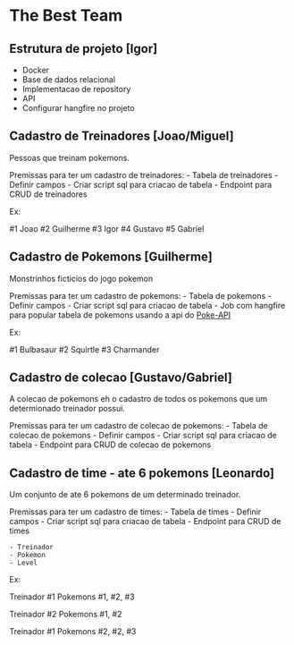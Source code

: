 # The Best Team

## Estrutura de projeto [Igor]

- Docker
- Base de dados relacional
- Implementacao de repository
- API
- Configurar hangfire no projeto

## Cadastro de Treinadores [Joao/Miguel]

Pessoas que treinam pokemons.

Premissas para ter um cadastro de treinadores:
    - Tabela de treinadores
        - Definir campos
        - Criar script sql para criacao de tabela
    - Endpoint para CRUD de treinadores

Ex:

#1 Joao
#2 Guilherme
#3 Igor
#4 Gustavo
#5 Gabriel

## Cadastro de Pokemons [Guilherme]

Monstrinhos ficticios do jogo pokemon

Premissas para ter um cadastro de pokemons:
    - Tabela de pokemons
        - Definir campos
        - Criar script sql para criacao de tabela
    - Job com hangfire para popular tabela de pokemons usando a api do [Poke-API](https://pokeapi.co/)

Ex:

#1 Bulbasaur
#2 Squirtle
#3 Charmander

## Cadastro de colecao [Gustavo/Gabriel]

A colecao de pokemons eh o cadastro de todos os pokemons que um determionado treinador possui.

Premissas para ter um cadastro de colecao de pokemons:
    - Tabela de colecao de pokemons
        - Definir campos
        - Criar script sql para criacao de tabela
    - Endpoint para CRUD de colecao de pokemons

## Cadastro de time - ate 6 pokemons [Leonardo]

Um conjunto de ate 6 pokemons de um determinado treinador.

Premissas para ter um cadastro de times:
    - Tabela de times
        - Definir campos
        - Criar script sql para criacao de tabela
    - Endpoint para CRUD de times

    - Treinador
    - Pokemon
    - Level

Ex:

Treinador #1
Pokemons
    #1, #2, #3

Treinador #2
Pokemons
    #1, #2

Treinador #1
Pokemons
    #2, #2, #3
